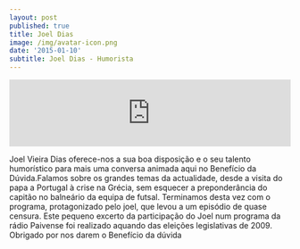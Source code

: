 ```yaml
---
layout: post
published: true
title: Joel Dias
image: /img/avatar-icon.png
date: '2015-01-10'
subtitle: Joel Dias - Humorista
---
```

<iframe width="100%" height="120" src="https://www.mixcloud.com/widget/iframe/?hide_cover=1&light=1&feed=%2Fbeneficiodaduvida%2Fbenef%C3%ADcio-da-d%C3%BAvida-joel-dias%2F" frameborder="0" ></iframe>

Joel Vieira Dias oferece-nos a sua boa disposição e o seu talento humorístico para mais uma conversa animada aqui no Benefício da Dúvida.Falamos sobre os grandes temas da actualidade, desde a visita do papa a Portugal à crise na Grécia, sem esquecer a preponderância do capitão no balneário da equipa de futsal. Terminamos desta vez com o programa, protagonizado pelo joel, que levou a um episódio de quase censura. Este pequeno excerto da participação do Joel num programa da rádio Paivense foi realizado aquando das eleições legislativas de 2009.
Obrigado por nos darem o Benefício da dúvida
